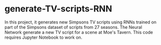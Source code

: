 # generate-TV-scripts-RNN

In this project, it generates new Simpsons TV scripts using RNNs trained on part of the Simpsons dataset of scripts from 27 seasons. The Neural Network generate a new TV script for a scene at Moe's Tavern.
This code requires Jupyter Notebook to work on.
